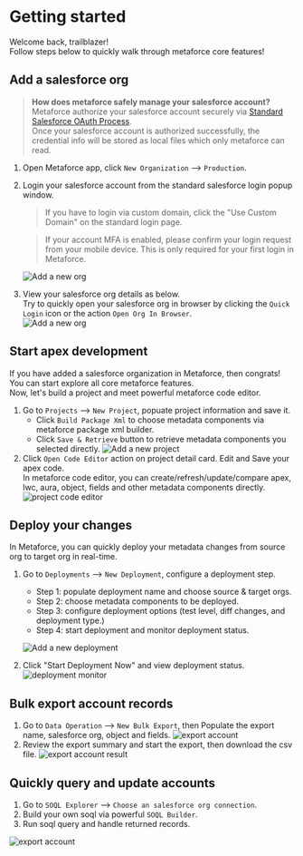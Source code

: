 # Getting started

Welcome back, trailblazer!  
Follow steps below to quickly walk through metaforce core features!

## Add a salesforce org

> **How does metaforce safely manage your salesforce account?**  
> Metaforce authorize your salesforce account securely via [Standard Salesforce OAuth Process](https://help.salesforce.com/s/articleView?language=en_US&id=sf.remoteaccess_oauth_web_server_flow.htm&type=5).  
> Once your salesforce account is authorized successfully, the credential info will be stored as local files which only metaforce can read.

1. Open Metaforce app, click `New Organization` --> `Production`.
2. Login your salesforce account from the standard salesforce login popup window.

    > If you have to login via custom domain, click the "Use Custom Domain" on the standard login page.

    > If your account MFA is enabled, please confirm your login request from your mobile device. This is only required for your first login in Metaforce.

    ![Add a new org](./images/org-new-gif.gif)

3. View your salesforce org details as below.  
   Try to quickly open your salesforce org in browser by clicking the `Quick Login` icon or the action `Open Org In Browser`.  
   ![Add a new org](./images/org-new-card.png ":size=70%")

## Start apex development

If you have added a salesforce organization in Metaforce, then congrats! You can start explore all core metaforce features.  
Now, let's build a project and meet powerful metaforce code editor.

1.  Go to `Projects` --> `New Project`, popuate project information and save it.
    -   Click `Build Package Xml` to choose metadata components via metaforce package xml builder.
    -   Click `Save & Retrieve` button to retrieve metadata components you selected directly.
        ![Add a new project](./images/project-new-gif.gif)
2.  Click `Open Code Editor` action on project detail card. Edit and Save your apex code.  
    In metaforce code editor, you can create/refresh/update/compare apex, lwc, aura, object, fields and other metadata components directly.  
    ![project code editor](./images/project-code-editor-gif.gif)

## Deploy your changes

In Metaforce, you can quickly deploy your metadata changes from source org to target org in real-time.

1.  Go to `Deployments` --> `New Deployment`, configure a deployment step.

    -   Step 1: populate deployment name and choose source & target orgs.
    -   Step 2: choose metadata components to be deployed.
    -   Step 3: configure deployment options (test level, diff changes, and deployment type.)
    -   Step 4: start deployment and monitor deployment status.

    ![Add a new deployment](./images/deployment.jpg ":size=70%")

2.  Click "Start Deployment Now" and view deployment status.
    ![deployment monitor](./images/deployment-result.jpg ":size=70%")

## Bulk export account records

1.  Go to `Data Operation` --> `New Bulk Export`, then Populate the export name, salesforce org, object and fields.
    ![export account](./images/new-export.jpg ":size=70%")
2.  Review the export summary and start the export, then download the csv file.
    ![export account result](./images/export-result.jpg ":size=70%")

## Quickly query and update accounts

1.  Go to `SOQL Explorer` --> `Choose an salesforce org connection`.
2.  Build your own soql via powerful `SOQL Builder`.
3.  Run soql query and handle returned records.

![export account](./images/soql-query.gif)
